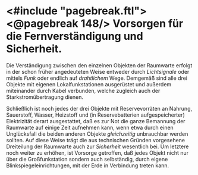 <#include "pagebreak.ftl">
\<@pagebreak 148/>
Vorsorgen für die Fernverständigung und Sicherheit.
===================================================

Die Verständigung zwischen den einzelnen Objekten der Raumwarte
erfolgt in der schon früher angedeuteten Weise entweder
durch *Lichtsignale* oder mittels *Funk* oder endlich auf *drahtlichem*
Wege. Demgemäß sind alle drei Objekte mit eigenen
Lokalfunkstationen ausgerüstet und außerdem miteinander durch
Kabel verbunden, welche zugleich auch der Starkstromübertragung dienen.

Schließlich ist noch jedes der drei Objekte mit Reservevorräten
an Nahrung, Sauerstoff, Wasser, Heizstoff und (in Reservebatterien
aufgespeicherter) Elektrizität derart ausgestattet, daß
es zur Not die ganze Bemannung der Raumwarte auf einige Zeit
aufnehmen kann, wenn etwa durch einen Unglücksfall die beiden
anderen Objekte *gleichzeitig* unbrauchbar werden sollten. Auf
diese Weise trägt die aus technischen Gründen vorgesehene Dreiteilung
der Raumwarte auch zur *Sicherheit* wesentlich bei. Um
letztere noch weiter zu erhöhen, ist Vorsorge getroffen, daß
jedes Objekt nicht nur über die Großfunkstation sondern auch
selbständig, durch eigene Blinkspiegeleinrichtungen, mit der Erde
in Verbindung treten kann.

